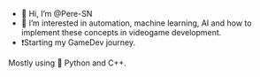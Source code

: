 - 👋 Hi, I’m @Pere-SN
- 👀 I’m interested in automation, machine learning, AI and how to implement these concepts in videogame development.
- ❗Starting my GameDev journey.

Mostly using 🐍 Python and C++.



